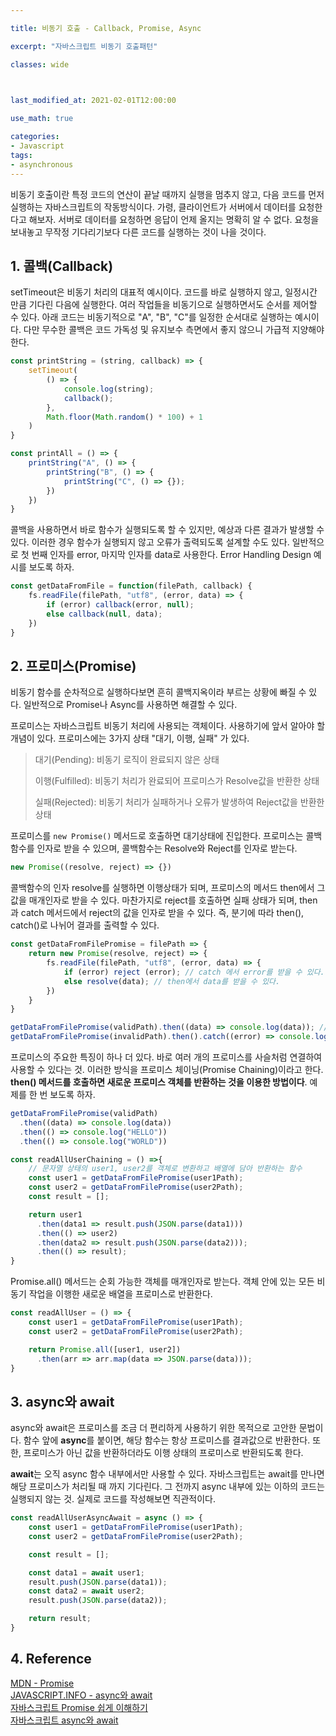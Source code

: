 ```yaml
---

title: 비동기 호출 - Callback, Promise, Async

excerpt: "자바스크립트 비동기 호출패턴"

classes: wide

  

last_modified_at: 2021-02-01T12:00:00

use_math: true

categories:
- Javascript
tags:
- asynchronous
---
```


비동기 호출이란 특정 코드의 연산이 끝날 때까지 실행을 멈추지 않고, 다음 코드를 먼저 실행하는 자바스크립트의 작동방식이다. 가령, 클라이언트가 서버에서 데이터를 요청한다고 해보자. 서버로 데이터를 요청하면 응답이 언제 올지는 명확히 알 수 없다. 요청을 보내놓고 무작정 기다리기보다 다른 코드를 실행하는 것이 나을 것이다. 

## 1. 콜백(Callback)
setTimeout은 비동기 처리의 대표적 예시이다. 코드를 바로 실행하지 않고, 일정시간 만큼 기다린 다음에 실행한다. 여러 작업들을 비동기으로 실행하면서도 순서를 제어할 수 있다. 아래 코드는 비동기적으로 "A", "B", "C"를 일정한 순서대로 실행하는 예시이다. 다만 무수한 콜백은 코드 가독성 및 유지보수 측면에서 좋지 않으니 가급적 지양해야 한다.
```js
const printString = (string, callback) => {
    setTimeout(
        () => {
            console.log(string);
            callback();
        },
        Math.floor(Math.random() * 100) + 1
    )
}

const printAll = () => {
    printString("A", () => {
        printString("B", () => {
            printString("C", () => {});
        })
    })
}
````
콜백을 사용하면서 바로 함수가 실행되도록 할 수 있지만, 예상과 다른 결과가 발생할 수 있다. 이러한 경우 함수가 실행되지 않고 오류가 출력되도록 설계할 수도 있다. 일반적으로 첫 번째 인자를 error, 마지막 인자를 data로 사용한다. Error Handling Design 예시를 보도록 하자.
```js
const getDataFromFile = function(filePath, callback) {
    fs.readFile(filePath, "utf8", (error, data) => {
        if (error) callback(error, null);
        else callback(null, data);
    })
}
````

## 2. 프로미스(Promise)
비동기 함수를 순차적으로 실행하다보면 흔히 콜백지옥이라 부르는 상황에 빠질 수 있다. 일반적으로 Promise나 Async를 사용하면 해결할 수 있다.

프로미스는 자바스크립트 비동기 처리에 사용되는 객체이다. 사용하기에 앞서 알아야 할 개념이 있다. 프로미스에는 3가지 상태 "대기, 이행, 실패" 가 있다.

> 대기(Pending): 비동기 로직이 완료되지 않은 상태
> 
> 이행(Fulfilled): 비동기 처리가 완료되어 프로미스가 Resolve값을 반환한 상태
>
> 실패(Rejected): 비동기 처리가 실패하거나 오류가 발생하여 Reject값을 반환한 상태

프로미스를 `new Promise()` 메서드로 호출하면 대기상태에 진입한다. 프로미스는 콜백함수를 인자로 받을 수 있으며, 콜백함수는 Resolve와 Reject를 인자로 받는다.

```js
new Promise((resolve, reject) => {})
````

콜백함수의 인자 resolve를 실행하면 이행상태가 되며, 프로미스의 메서드 then에서 그 값을 매개인자로 받을 수 있다. 마찬가지로 reject를 호출하면 실패 상태가 되며, then과 catch 메서드에서 reject의 값을 인자로 받을 수 있다. 즉, 분기에 따라 then(), catch()로 나뉘어 결과를 출력할 수 있다.

```js
const getDataFromFilePromise = filePath => {
    return new Promise(resolve, reject) => {
        fs.readFile(filePath, "utf8", (error, data) => {
            if (error) reject (error); // catch 에서 error를 받을 수 있다.
            else resolve(data); // then에서 data를 받을 수 있다.
        })
    }
}

getDataFromFilePromise(validPath).then((data) => console.log(data)); //Resolve의 값을 매개인자로 받는다.
getDataFromFilePromise(invalidPath).then().catch((error) => console.log(error)); // Reject의 값을 매개인자로 받는다. 프로미스의 오류는 다음과 같이 catch로 실행하도록 하자.
````

프로미스의 주요한 특징이 하나 더 있다. 바로 여러 개의 프로미스를 사슬처럼 연결하여 사용할 수 있다는 것. 이러한 방식을 프로미스 체이닝(Promise Chaining)이라고 한다. **then() 메서드를 호출하면 새로운 프로미스 객체를 반환하는 것을 이용한 방법이다**. 예제를 한 번 보도록 하자.
```js
getDataFromFilePromise(validPath)
  .then((data) => console.log(data))
  .then(() => console.log("HELLO"))
  .then(() => console.log("WORLD"))
````

```js
const readAllUserChaining = () =>{
    // 문자열 상태의 user1, user2를 객체로 변환하고 배열에 담아 반환하는 함수 
    const user1 = getDataFromFilePromise(user1Path);
    const user2 = getDataFromFilePromise(user2Path);
    const result = [];

    return user1
      .then(data1 => result.push(JSON.parse(data1)))
      .then(() => user2)
      .then(data2 => result.push(JSON.parse(data2)));
      .then(() => result);
}
````

Promise.all() 메서드는 순회 가능한 객체를 매개인자로 받는다. 객체 안에 있는 모든 비동기 작업을 이행한 새로운 배열을 프로미스로 반환한다. 
```js
const readAllUser = () => {
    const user1 = getDataFromFilePromise(user1Path);
    const user2 = getDataFromFilePromise(user2Path);

    return Promise.all([user1, user2])
      .then(arr => arr.map(data => JSON.parse(data)));
}
````
## 3. async와 await
async와 await은 프로미스를 조금 더 편리하게 사용하기 위한 목적으로 고안한 문법이다. 함수 앞에 **async**를 붙이면, 해당 함수는 항상 프로미스를 결과값으로 반환한다. 또한, 프로미스가 아닌 값을 반환하더라도 이행 상태의 프로미스로 반환되도록 한다.

**await**는 오직 async 함수 내부에서만 사용할 수 있다. 자바스크립트는 await를 만나면 해당 프로미스가 처리될 때 까지 기다린다. 그 전까지 async 내부에 있는 이하의 코드는 실행되지 않는 것. 실제로 코드를 작성해보면 직관적이다.
```js
const readAllUserAsyncAwait = async () => {
    const user1 = getDataFromFilePromise(user1Path);
    const user2 = getDataFromFilePromise(user2Path);

    const result = [];

    const data1 = await user1;
    result.push(JSON.parse(data1));
    const data2 = await user2;
    result.push(JSON.parse(data2));

    return result;
}
````



## 4. Reference
[MDN - Promise](https://developer.mozilla.org/ko/docs/Web/JavaScript/Reference/Global_Objects/Promise)    
[JAVASCRIPT.INFO - async와 await](https://ko.javascript.info/async-await)    
[자바스크립트 Promise 쉽게 이해하기](https://joshua1988.github.io/web-development/javascript/promise-for-beginners/)    
[자바스크립트 async와 await](https://joshua1988.github.io/web-development/javascript/js-async-await/)    